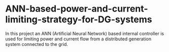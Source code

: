 # ANN-based-power-and-current-limiting-strategy-for-DG-systems
In this project an ANN (Artificial Neural Network) based internal controller is used for limiting power and current flow from a distributed generation system connected to the grid. 
